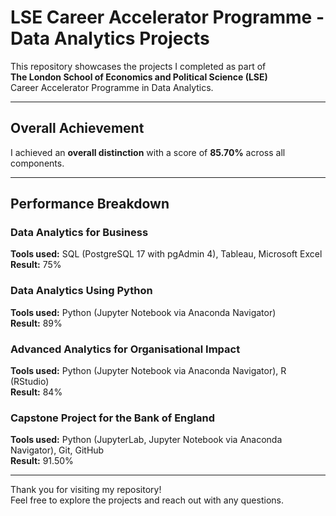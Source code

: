 # LSE Career Accelerator Programme - Data Analytics Projects

This repository showcases the projects I completed as part of  
**The London School of Economics and Political Science (LSE)**  
Career Accelerator Programme in Data Analytics.

---

## Overall Achievement

I achieved an **overall distinction** with a score of **85.70%** across all components.  

---

## Performance Breakdown

### Data Analytics for Business  
**Tools used:** SQL (PostgreSQL 17 with pgAdmin 4), Tableau, Microsoft Excel  
**Result:** 75%

### Data Analytics Using Python  
**Tools used:** Python (Jupyter Notebook via Anaconda Navigator)  
**Result:** 89%

### Advanced Analytics for Organisational Impact  
**Tools used:** Python (Jupyter Notebook via Anaconda Navigator), R (RStudio)  
**Result:** 84%

### Capstone Project for the Bank of England  
**Tools used:** Python (JupyterLab, Jupyter Notebook via Anaconda Navigator), Git, GitHub  
**Result:** 91.50%

---

Thank you for visiting my repository!  
Feel free to explore the projects and reach out with any questions.
